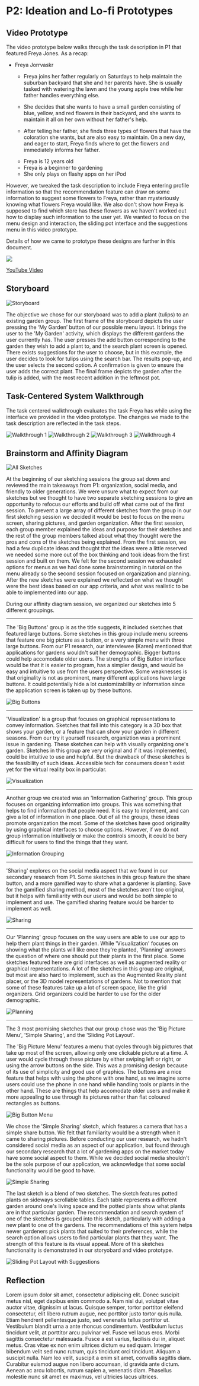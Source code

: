 # P2: Ideation and Lo-fi Prototypes

## Video Prototype

The video prototype below walks through the task description in P1 that featured Freya Jones. As a recap:

- Freya Jorrvaskr
	- Freya joins her father regularly on Saturdays to help maintain the suburban backyard that she and her parents have.
	  She is usually tasked with watering the lawn and the young apple tree while her father handles everything else.
	
	- She decides that she wants to have a small garden consisting of blue, yellow, and red flowers in their backyard,
	  and she wants to maintain it all on her own without her father's help.
	
	- After telling her father, she finds three types of flowers that have the coloration she wants, but are also easy to maintain. On a new day, and eager to start, Freya finds where to get the flowers and immediately informs her father.
	
	* Freya is 12 years old
	* Freya is a beginner to gardening
	* She only plays on flashy apps on her iPod

However, we tweaked the task description to include Freya entering profile information so that the recommendation feature can draw on some information to suggest some flowers to Freya, rather than mysteriously knowing what flowers Freya would like. We also don't show
how Freya is supposed to find which store has these flowers as we haven't worked out how to display such information to the user yet.
We wanted to focus on the menu design and interaction, the sliding pot interface and the suggestions menu in this video prototype.

Details of how we came to prototype these designs are further in this document.

[![](https://wjhong1234.github.io/481-project-template/HCI%20P2%20Pictures/Image%20of%20Video.jpg)](https://www.youtube.com/watch?v=T5SZNcu8yZY "Video Prototype")

[YouTube Video](https://www.youtube.com/watch?v=T5SZNcu8yZY)

## Storyboard

![](https://wjhong1234.github.io/481-project-template/HCI%20P2%20Pictures/Storyboard.JPG "Storyboard")

The objective we chose for our storyboard was to add a plant (tulips) to an existing garden group. The first frame of the storyboard depicts the user pressing the ‘My Garden’ button of our possible menu layout. It brings the user to the 'My Garden' activity, which displays the different gardens the user currently has. The user presses the add button corresponding to the garden they wish to add a plant to, and the search plant screen is opened. There exists suggestions for the user to choose, but in this example, the user decides to look for tulips using the search bar. The results pop-up, and the user selects the second option. A confirmation is given to ensure the user adds the correct plant. The final frame depicts the garden after the tulip is added, with the most recent addition in the leftmost pot.

## Task-Centered System Walkthrough

The task centered walkthrough evaluates the task Freya has while using the interface we provided in the video prototype. The changes
we made to the task description are reflected in the task steps.

![](https://wjhong1234.github.io/481-project-template/Task_Walkthrough/Walkthrough1.PNG "Walkthrough 1")
![](https://wjhong1234.github.io/481-project-template/Task_Walkthrough/Walkthrough2.PNG "Walkthrough 2")
![](https://wjhong1234.github.io/481-project-template/Task_Walkthrough/Walkthrough3.PNG "Walkthrough 3")
![](https://wjhong1234.github.io/481-project-template/Task_Walkthrough/Walkthrough4.PNG "Walkthrough 4")

## Brainstorm and Affinity Diagram

![All Sketches](https://wjhong1234.github.io/481-project-template/HCI%20P2%20Pictures/All%20Ideas%203.jpg "All Sketches")

At the beginning of our sketching sessions the group sat down and reviewed the main takeaways from P1: organization, social media, and friendly to older generations.  We were unsure what to expect from our sketches but we thought to have two separate sketching sessions to give an opportunity to refocus our efforts and build off what came out of the first session.   To prevent a large array of different sketches from the group in our first sketching session we decided it would be best to focus on the menu screen, sharing pictures, and garden organization.  After the first session, each group member explained the ideas and purpose for their sketches and the rest of the group members talked about what they thought were the pros and cons of the sketches being explained.  From the first session, we had a few duplicate ideas and thought that the ideas were a little reserved we needed some more out of the box thinking and took ideas from the first session and built on them. We felt for the second session we exhausted options for menus as we had done some brainstorming in tutorial on the menu already so the second session focused on organization and planning.  After the new sketches were explained we reflected on what we thought were the best ideas based on our app criteria, and what was realistic to be able to implemented into our app.

During our affinity diagram session, we organized our sketches into 5 different groupings.
_____________________________________________________________________________________________________
The 'Big Buttons' group is as the title suggests, it included sketches that featured large buttons.
Some sketches in this group include menu screens that feature one big picture as a button, or a 
very simple menu with three large buttons.
From our P1 research, our interviewee (Karen) mentioned that applications for gardens wouldn't suit 
her demographic. Bigger buttons could help accomodate older users.
The strengths of Big Button interface would be that it is easier to program, has a simpler design, 
and would be easy and intuitive to use from the users perspective.
Some weaknesses is that originality is not as prominent, many different applications have large buttons.
It could potentially hide a lot customizability or information since the application screen is taken up by
these buttons.

![Big Buttons](https://wjhong1234.github.io/481-project-template/HCI%20P2%20Pictures/Big%20Buttons.jpg "Big Buttons")
_____________________________________________________________________________________________________

'Visualization' is a group that focuses on graphical representations to convey information. Sketches
that fall into this category is a 3D box that shows your garden, or a feature that can show your garden
in different seasons. From our try it yourself research, organiztion was a prominent issue in gardening.
These sketches can help with visually organizing one's garden. Sketches in this group are very original
and if it was implemented, could be intuitive to use and helpful. But the drawback of these sketches is
the feasibility of such ideas. Accessible tech for consumers doesn't exist yet for the virtual reality
box in particular.

![Visualization](https://wjhong1234.github.io/481-project-template/HCI%20P2%20Pictures/Visualization.jpg "Visualization")
_____________________________________________________________________________________________________

Another group we created was an 'Information Gathering' group. This group focuses on organizing information
into groups. This was something that helps to find information that people need. It is easy to implement,
and can give a lot of information in one place. Out of all the groups, these ideas promote organization the
most. Some of the sketches have good originality by using graphical interfaces to choose options. However, if
we do not group information intuitively or make the controls smooth, it could be bery difficult for users to
find the things that they want.

![](https://wjhong1234.github.io/481-project-template/HCI%20P2%20Pictures/Information%20Grouping.jpg "Information Grouping")
_____________________________________________________________________________________________________

'Sharing' explores on the social media aspect that we found in our secondary research from P1. Some sketches
in this group feature the share button, and a more gamified way to share what a gardener is planting. Save for
the gamified sharing method, most of the sketches aren't too original, but it helps with familiarity with our
users and would be both simple to implement and use. The gamified sharing feature would be harder to implement
as well.

![](https://wjhong1234.github.io/481-project-template/HCI%20P2%20Pictures/Sharing.jpg "Sharing")
_____________________________________________________________________________________________________

Our 'Planning' group focuses on the way users are able to use our app to help them plant things in their garden.
While 'Visualization' focuses on showing what the plants will like once they're planted, 'Planning' answers the
question of where one should put their plants in the first place. Some sketches featured here are grid interfaces
as well as augmented reality or graphical representations. A lot of the sketches in this group are original, but
most are also hard to implement, such as the Augmented Reality plant placer, or the 3D model representations of
gardens. Not to mention that some of these features take up a lot of screen space, like the grid organizers. Grid
organizers could be harder to use for the older demographic.

![](https://wjhong1234.github.io/481-project-template/HCI%20P2%20Pictures/Planning.jpg "Planning")
_____________________________________________________________________________________________________

The 3 most promising sketches that our group chose was the 'Big Picture Menu', 'Simple Sharing', and the 'Sliding
Pot Layout'.

The 'Big Picture Menu' features a menu that cycles through big pictures that take up most of the screen, allowing only one clickable
picture at a time. A user would cycle through these picture by either swiping left or right, or using the arrow buttons on the side.
This was a promising design because of its use of simplicity and good use of graphics. The buttons are a nice feature that helps
with using the phone with one hand, as we imagine some users could use the phone in one hand while handling tools or plants in the 
other hand. These are things that help accomodate older users and make it more appealing to use through its pictures rather than
flat coloured rectangles as buttons.

![](https://wjhong1234.github.io/481-project-template/HCI%20P2%20Pictures/First%20Selection.jpg "Big Button Menu")

We chose the 'Simple Sharing' sketch, which features a camera that has a simple share button. We felt that familiarity would be a strength when it came to sharing pictures. Before conducting our user research, we hadn't considered social media as an aspect of our application, but found through our secondary research that a lot of gardening apps on the market today have some social aspect to them.
While we decided social media shouldn't be the sole purpose of our application, we acknowledge that some social functionality would be good to have.

![](https://wjhong1234.github.io/481-project-template/HCI%20P2%20Pictures/Second%20Selection.jpg "Simple Sharing")

The last sketch is a blend of two sketches. The sketch features potted plants on sideways scrollable tables. Each table represents a different garden around one's living space and the potted plants show what plants are in that particular garden. The recommendation and search system of one of the sketches is grouped into this sketch, particularly with adding a new plant to one of the gardens. The recommendations of this system helps newer gardeners pick plants that suited to their preferences, while the search option allows users to find particular plants that they want. The strength of this feature is its visual appeal. More of this sketches functionality is demonstrated in our storyobard and video prototype.

![](https://wjhong1234.github.io/481-project-template/HCI%20P2%20Pictures/Third%20Selection.jpg "Sliding Pot Layout with Suggestions")

## Reflection

Lorem ipsum dolor sit amet, consectetur adipiscing elit. Donec suscipit metus nisl, eget dapibus enim commodo a. Nam nisl dui, volutpat vitae auctor vitae, dignissim ut lacus. Quisque semper, tortor porttitor eleifend consectetur, elit libero rutrum augue, nec porttitor justo tortor quis nulla. Etiam hendrerit pellentesque justo, sed venenatis tellus porttitor ut. Vestibulum blandit urna a ante rhoncus condimentum. Vestibulum luctus tincidunt velit, at porttitor arcu pulvinar vel. Fusce vel lacus eros. Morbi sagittis consectetur malesuada. Fusce a est varius, facilisis dui in, aliquet metus. Cras vitae ex non enim ultrices dictum eu sed quam. Integer bibendum velit sed nunc rutrum, quis tincidunt orci tincidunt. Aliquam a suscipit nulla. Nam leo velit, suscipit a enim sit amet, convallis sagittis diam. Curabitur euismod augue non libero accumsan, id gravida ante dictum. Aenean ac arcu lobortis, rutrum sapien a, venenatis diam. Phasellus molestie nunc sit amet ex maximus, vel ultricies lacus ultrices.
